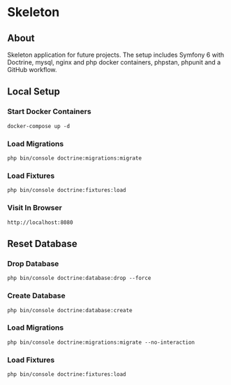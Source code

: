 # Skeleton

## About

Skeleton application for future projects. The setup includes Symfony 6 with Doctrine, mysql, nginx and php docker containers, phpstan, phpunit and a GitHub workflow.

## Local Setup

### Start Docker Containers
```shell
docker-compose up -d
```

### Load Migrations
```shell
php bin/console doctrine:migrations:migrate
```

### Load Fixtures
```shell
php bin/console doctrine:fixtures:load
```

### Visit In Browser
```
http://localhost:8080
```

## Reset Database

### Drop Database
```shell
php bin/console doctrine:database:drop --force
```

### Create Database
```shell
php bin/console doctrine:database:create
```

### Load Migrations
```shell
php bin/console doctrine:migrations:migrate --no-interaction
```

### Load Fixtures
```shell
php bin/console doctrine:fixtures:load
```